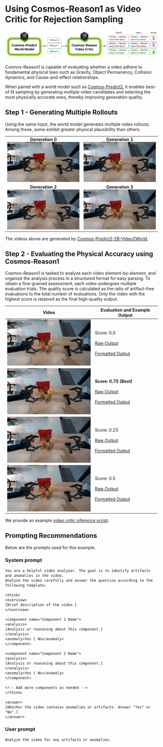 # Using Cosmos-Reason1 as Video Critic for Rejection Sampling

<p align="center">
  <img src="../assets/examples_video_critic/rejection_sampling_diagram.png" alt="Rejection sampling workflow">
</p>


Cosmos-Reason1 is capable of evaluating whether a video adhere to fundamental physical laws such as Gravity, Object Permanency, Collision dynamics, and Cause-and-effect relationships.

When paired with a world model such as [Cosmos-Predict2](https://github.com/nvidia-cosmos/cosmos-predict2/), it enables best-of-N sampling by generating multiple video candidates and selecting the most physically accurate ones, thereby improving generation quality.


## Step 1 - Generating Multiple Rollouts

Using the same input, the world model generates multiple video rollouts. Among these, some exhibit greater physical plausibility than others.

<table>
  <tr>
    <td align="center">
      <strong>Generation 0</strong><br>
      <img src="../assets/examples_video_critic/generation_0.gif" alt="Generation 0">
    </td>
    <td align="center">
      <strong>Generation 1</strong><br>
      <img src="../assets/examples_video_critic/generation_1.gif" alt="Generation 1">
    </td>
  </tr>
  <tr>
    <td align="center">
      <strong>Generation 2</strong><br>
      <img src="../assets/examples_video_critic/generation_2.gif" alt="Generation 2">
    </td>
    <td align="center">
      <strong>Generation 3</strong><br>
      <img src="../assets/examples_video_critic/generation_3.gif" alt="Generation 3">
    </td>
  </tr>
</table>

 The videos above are generated by [Cosmos-Predict2-2B-Video2World](https://huggingface.co/nvidia/Cosmos-Predict2-2B-Video2World).

## Step 2 - Evaluating the Physical Accuracy using Cosmos-Reason1
Cosmos-Reason1 is tasked to analyze each video element-by-element, and organize the analysis process in a structured format for easy parsing. To obtain a fine-grained assessment, each video undergoes multiple evaluation trials. The quality score is calculated as the ratio of artifact-free evaluations to the total number of evaluations. Only the video with the highest score is retained as the final high-quality output.

| Video | Evaluation and Example Output |
|-------|-------------------|
| <img src="../assets/examples_video_critic/generation_0.gif" alt="Generation 0" width="300"> | Score: 0.0 <br><br> [Raw Output](../assets/examples_video_critic/generation_0_raw_output.txt) <br><br> [Formatted Output](../assets/examples_video_critic/generation_0_formatted.md) |
| <img src="../assets/examples_video_critic/generation_1.gif" alt="Generation 1" width="300"> | **Score: 0.75 (Best)** <br><br> [Raw Output](../assets/examples_video_critic/generation_1_raw_output.txt) <br><br> [Formatted Output](../assets/examples_video_critic/generation_1_formatted.md) |
| <img src="../assets/examples_video_critic/generation_2.gif" alt="Generation 2" width="300"> | Score: 0.25 <br><br> [Raw Output](../assets/examples_video_critic/generation_2_raw_output.txt) <br><br> [Formatted Output](../assets/examples_video_critic/generation_2_formatted.md) |
| <img src="../assets/examples_video_critic/generation_3.gif" alt="Generation 3" width="300"> | Score: 0.5 <br><br> [Raw Output](../assets/examples_video_critic/generation_3_raw_output.txt) <br><br> [Formatted Output](../assets/examples_video_critic/generation_3_formatted.md) |

We provide an example [video critic inference script](#prompting-recommendations).


## Prompting Recommendations

Below are the prompts used for this example.

### System prompt

```
You are a helpful video analyzer. The goal is to identify artifacts and anomalies in the video.
Analyze the video carefully and answer the question according to the following template:

<think>
<overview>
[Brief description of the video.]
</overview>

<component name="Component 1 Name">
<analysis>
[Analysis or reasoning about this component.]
</analysis>
<anomaly>Yes | No</anomaly>
</component>

<component name="Component 2 Name">
<analysis>
[Analysis or reasoning about this component.]
</analysis>
<anomaly>Yes | No</anomaly>
</component>

<!-- Add more components as needed -->
</think>

<answer>
[Whether the video contains anomalies or artifacts. Answer "Yes" or "No".]
</answer>
```

### User prompt
```
Analyze the video for any artifacts or anomalies.
```

